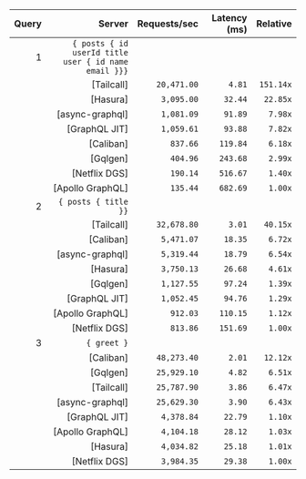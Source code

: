 <!-- PERFORMANCE_RESULTS_START -->

| Query | Server | Requests/sec | Latency (ms) | Relative |
|-------:|--------:|--------------:|--------------:|---------:|
| 1 | `{ posts { id userId title user { id name email }}}` |
|| [Tailcall] | `20,471.00` | `4.81` | `151.14x` |
|| [Hasura] | `3,095.00` | `32.44` | `22.85x` |
|| [async-graphql] | `1,081.09` | `91.89` | `7.98x` |
|| [GraphQL JIT] | `1,059.61` | `93.88` | `7.82x` |
|| [Caliban] | `837.66` | `119.84` | `6.18x` |
|| [Gqlgen] | `404.96` | `243.68` | `2.99x` |
|| [Netflix DGS] | `190.14` | `516.67` | `1.40x` |
|| [Apollo GraphQL] | `135.44` | `682.69` | `1.00x` |
| 2 | `{ posts { title }}` |
|| [Tailcall] | `32,678.80` | `3.01` | `40.15x` |
|| [Caliban] | `5,471.07` | `18.35` | `6.72x` |
|| [async-graphql] | `5,319.44` | `18.79` | `6.54x` |
|| [Hasura] | `3,750.13` | `26.68` | `4.61x` |
|| [Gqlgen] | `1,127.55` | `97.24` | `1.39x` |
|| [GraphQL JIT] | `1,052.45` | `94.76` | `1.29x` |
|| [Apollo GraphQL] | `912.03` | `110.15` | `1.12x` |
|| [Netflix DGS] | `813.86` | `151.69` | `1.00x` |
| 3 | `{ greet }` |
|| [Caliban] | `48,273.40` | `2.01` | `12.12x` |
|| [Gqlgen] | `25,929.10` | `4.82` | `6.51x` |
|| [Tailcall] | `25,787.90` | `3.86` | `6.47x` |
|| [async-graphql] | `25,629.30` | `3.90` | `6.43x` |
|| [GraphQL JIT] | `4,378.84` | `22.79` | `1.10x` |
|| [Apollo GraphQL] | `4,104.18` | `28.12` | `1.03x` |
|| [Hasura] | `4,034.82` | `25.18` | `1.01x` |
|| [Netflix DGS] | `3,984.35` | `29.38` | `1.00x` |

<!-- PERFORMANCE_RESULTS_END -->

